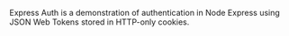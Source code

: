 Express Auth is a demonstration of authentication in Node Express using JSON Web
Tokens stored in HTTP-only cookies.
